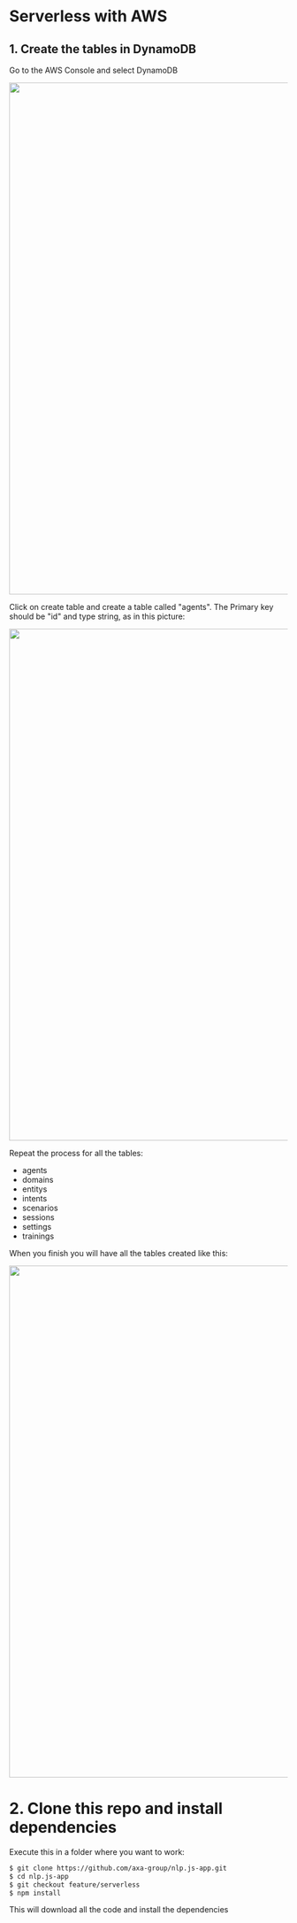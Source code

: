# Serverless with AWS

## 1. Create the tables in DynamoDB

Go to the AWS Console and select DynamoDB

<div align="center">
<img src="https://github.com/axa-group/nlp.js-app/raw/master/docs/screenshots/dynamo01.png" width="925" height="auto"/>
</div>


Click on create table and create a table called "agents". The Primary key should be "id" and type string, as in this picture:

<div align="center">
<img src="https://github.com/axa-group/nlp.js-app/raw/master/docs/screenshots/dynamo02.png" width="925" height="auto"/>
</div>


Repeat the process for all the tables:
- agents
- domains
- entitys
- intents
- scenarios
- sessions
- settings
- trainings

When you finish you will have all the tables created like this:

<div align="center">
<img src="https://github.com/axa-group/nlp.js-app/raw/master/docs/screenshots/dynamo03.png" width="925" height="auto"/>
</div>

# 2. Clone this repo and install dependencies

Execute this in a folder where you want to work:

```bash
$ git clone https://github.com/axa-group/nlp.js-app.git
$ cd nlp.js-app
$ git checkout feature/serverless
$ npm install
```

This will download all the code and install the dependencies
